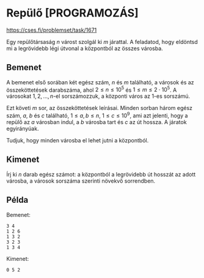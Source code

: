 # Repülő [PROGRAMOZÁS]

https://cses.fi/problemset/task/1671

Egy repülőtársaság $n$ várost szolgál ki $m$ járattal. A feladatod, hogy eldöntsd mi a legrövidebb légi útvonal a központból az összes városba.

## Bemenet

A bemenet első sorában két egész szám, $n$ és $m$ található, a városok és az összeköttetések darabszáma, ahol $2 \le n \le 10^5$ és $1 \le m \le 2 \cdot 10^5$. A városokat $1,2,\dots,n$-el sorszámozzuk, a központi város az $1$-es sorszámú.

Ezt követi $m$ sor, az összeköttetések leírásai. Minden sorban három egész szám, $a$, $b$ és $c$ található, $1 \le a,b \le n$, $1 \le c \le 10^9$, ami azt jelenti, hogy a repülő az $a$ városban indul, a $b$ városba tart és $c$ az út hossza. A járatok egyirányúak.

Tudjuk, hogy minden városba el lehet jutni a központból.

## Kimenet

Írj ki $n$ darab egész számot: a központból a legrövidebb út hosszát az adott városba, a városok sorszáma szerinti növekvő sorrendben.

## Példa

Bemenet:

```
3 4
1 2 6
1 3 2
3 2 3
1 3 4
```

Kimenet:
```
0 5 2
```
